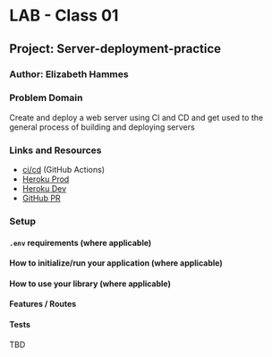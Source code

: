 # LAB - Class 01

## Project: Server-deployment-practice

### Author: Elizabeth Hammes

### Problem Domain  

Create and deploy a web server using CI and CD and get used to the general process of building and deploying servers

### Links and Resources

- [ci/cd](https://github.com/ehammes/server-deployment-practice/actions) (GitHub Actions)
- [Heroku Prod](https://ehammes-server-deploy-prod.herokuapp.com/)
- [Heroku Dev](https://dashboard.heroku.com/apps/ehammes-server-deploy-dev)
- [GitHub PR](https://github.com/ehammes/server-deployment-practice/pull/1)

### Setup

#### `.env` requirements (where applicable)

#### How to initialize/run your application (where applicable)

#### How to use your library (where applicable)

#### Features / Routes

#### Tests

TBD